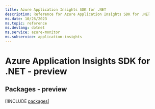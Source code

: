 ```yaml
---
title: Azure Application Insights SDK for .NET
description: Reference for Azure Application Insights SDK for .NET
ms.date: 10/26/2023
ms.topic: reference
ms.devlang: dotnet
ms.service: azure-monitor
ms.subservice: application-insights
---
```

# Azure Application Insights SDK for .NET - preview
## Packages - preview
[!INCLUDE [packages](application-insights-index.md)]